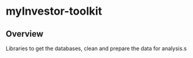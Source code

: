 # myInvestor-toolkit

## Overview

Libraries to get the databases, clean and prepare the data for analysis.s